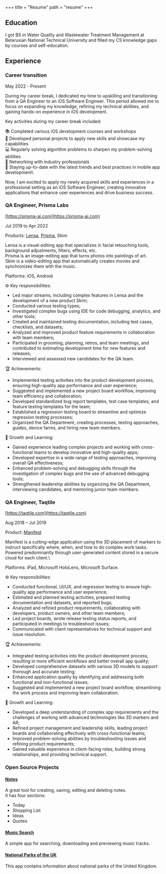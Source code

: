 +++
title = "Resume"
path = "resume"
+++

## Education

I got BS in Water Quality and Wastewater Treatment Management at Belarusian National Technical University and filled my CS knowledge gaps by courses and self-education.

## Experience

### Career transition

May 2022 - Present

During my career break, I dedicated my time to upskilling and transitioning from a QA Engineer to an iOS Software Engineer. This period allowed me to focus on expanding my knowledge, refining my technical abilities, and gaining hands-on experience in iOS development.

Key activities during my career break included:

📚 Completed various iOS development courses and workshops\
🚀 Developed personal projects to apply new skills and showcase my capabilities\
💻 Regularly solving algorithm problems to sharpen my problem-solving abilities\
🤝 Networking with industry professionals\
🧠 Staying up-to-date with the latest trends and best practices in mobile app development\

Now, I am excited to apply my newly acquired skills and experiences in a professional setting as an iOS Software Engineer, creating innovative applications that enhance user experiences and drive business success.

### QA Engineer, Prisma Labs

[https://prisma-ai.com](https://prisma-ai.com)

Jul 2019 to Apr 2022

Products: [Lensa](https://prisma-ai.com/lensa), [Prisma](https://prisma-ai.com/prisma), Skim

Lensa is a visual-editing app that specializes in facial retouching tools, background adjustments, filters, effects, etc.\
Prisma is an image-editing app that turns photos into paintings of art.\
Skim is a video-editing app that automatically creates movies and synchronizes them with the music.

Platforms: iOS, Android

⚙️ Key responsibilities:
- Led major streams, including complex features in Lensa and the development of a new product Skim;
- Conducted various testing types;
- Investigated complex bugs using IDE for code debugging, analytics, and other tools;
- Created and maintained testing documentation, including test cases, checklists, and datasets;
- Analyzed and improved product feature requirements in collaboration with team members;
- Participated in grooming, planning, retros, and team meetings, and contributed to estimating development time for new features and releases;
- Interviewed and assessed new candidates for the QA team.

🏆 Achievements:
- Implemented testing activities into the product development process, ensuring high-quality app performance and user experience;
- Suggested and implemented a new project board workflow, improving team efficiency and collaboration;
- Developed standardized bug report templates, test case templates, and feature testing templates for the team;
- Established a regression testing board to streamline and optimize regression testing processes;
- Organized the QA Department, creating processes, testing approaches, guides, device farms, and hiring new team members.

🌱 Growth and Learning:
- Gained experience leading complex projects and working with cross-functional teams to develop innovative and high-quality apps;
- Developed expertise in a wide range of testing approaches, improving overall QA effectiveness;
- Enhanced problem-solving and debugging skills through the investigation of complex bugs and the use of advanced debugging tools;
- Strengthened leadership abilities by organizing the QA Department, interviewing candidates, and mentoring junior team members.

### QA Engineer, Taqtile

[https://taqtile.com](https://taqtile.com)

Aug 2018 – Jul 2019

Product: [Manifest](https://taqtile.com/manifest/)

Manifest is a cutting-edge application using the 3D placement of markers to instruct specifically where, when, and how to do complex work tasks. Powered predominantly through user-generated content stored in a secure cloud for each client.\

Platforms: iPad, Microsoft HoloLens, Microsoft Surface.

⚙️ Key responsibilities:
- Conducted functional, UI/UX, and regression testing to ensure high-quality app performance and user experience;
- Estimated and planned testing activities, prepared testing documentation and datasets, and reported bugs;
- Analyzed and refined product requirements, collaborating with developers, product owners, and other team members;
- Led project boards, wrote release testing status reports, and participated in meetings to troubleshoot issues;
- Communicated with client representatives for technical support and issue resolution.

🏆 Achievements:
- Integrated testing activities into the product development process, resulting in more efficient workflows and better overall app quality;
- Developed comprehensive datasets with various 3D models to support thorough and accurate testing;
- Enhanced application quality by identifying and addressing both functional and non-functional issues;
- Suggested and implemented a new project board workflow, streamlining the work process and improving team collaboration.

🌱 Growth and Learning:
- Developed a deep understanding of complex app requirements and the challenges of working with advanced technologies like 3D markers and AR;
- Refined project management and leadership skills, leading project boards and collaborating effectively with cross-functional teams;
- Improved problem-solving abilities by troubleshooting issues and refining product requirements;
- Gained valuable experience in client-facing roles, building strong relationships, and providing technical support.

### Open Source Projects

#### [Notes](https://github.com/marybokhan/notes)

A great tool for creating, saving, editing and deleting notes.\
It has four sections:

- Today
- Shopping List
- Ideas
- Quotes

#### [Music Search](https://github.com/marybokhan/music-search)

A simple app for searching, downloading and previewing music tracks.

#### [National Parks of the UK](https://github.com/marybokhan/parks-of-uk)

This app contains information about national parks of the United Kingdom.
